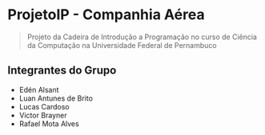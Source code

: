 # ProjetoIP - Companhia Aérea
> Projeto da Cadeira de Introdução a Programação no curso de Ciência da Computação na Universidade Federal de Pernambuco
## Integrantes do Grupo
* Edén Alsant
* Luan Antunes de Brito 
* Lucas Cardoso 
* Victor Brayner
* Rafael Mota Alves
